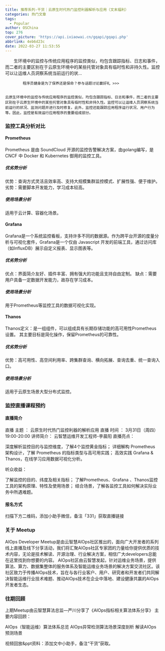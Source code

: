 ```yaml
---
title: 推荐系列-干货｜云原生时代热门监控利器解析与应用（文末福利）
categories: 热门文章
tags:
  - Popular
author: OSChina
top: 276
cover_picture: 'https://api.ixiaowai.cn/gqapi/gqapi.php'
abbrlink: 4eb6d23c
date: 2022-03-27 11:53:55
---
```


&emsp;&emsp;生环境中的监控与传统应用程序的监控类似，均包含跟踪指标、日志和事件，而二者的主要区别在于云原生环境中的某些托管对象具有临时性和非持久性。监控可以让运维人员洞察系统当前运行的状...
<!-- more -->

                                                                                                                    
            程序员健身是为了保养还是保命？参与话题讨论赢好礼 >>>
            
                                                                                                    云原生环境中的监控与传统应用程序的监控类似，均包含跟踪指标、日志和事件，而二者的主要区别在于云原生环境中的某些托管对象具有临时性和非持久性。监控可以让运维人员洞察系统当前运行的状况、监测问题并进行及时修复。此外，监控还能跟踪应用程序运行状况、用户行为等。因此，监控是有效运行应用程序的重要组成部分。 
### 监控工具分析对比 
#### Prometheus 
Prometheus 是由 SoundCloud 开源的监控告警解决方案，由golang编写，是 CNCF 中 Docker 和 Kubernetes 御用的监控工具。 
 
##### 优劣势分析 
优势：查询方式灵活且效率高、支持大规模集群监控模式、扩展性强、便于维护。 
劣势：需要脚本开发能力，学习成本较高。 
##### 使用场景分析 
 
 适用于云计算、容器化场景。 
 
#### Grafana 
Grafana是一个系统监控看板，支持许多不同的数据源。作为跨平台开源的度量分析与可视化套件，Grafana是一个仅由 Javascript 开发的前端工具，通过访问库（如InfluxDB）展示自定义报表、显示图表等。 
 
##### 优劣势分析 
优点：界面简介友好、插件丰富、拥有强大的功能且支持自由定制。 
缺点：需要用户具备一定数据开发能力，故存在学习成本。 
##### 使用场景分析 
 
 用于Prometheus等监控工具的数据可视化实现。 
 
#### Thanos 
Thanos定义：是一组组件，可以组成具有长期存储功能的高可用性Prometheus设置。 其主要目标是简化操作，保留Prometheus的可靠性。 
 
##### 优劣势分析 
优势：高可用性、高空间利用率、跨集群查询、横向拓展、查询去重、统一查询入口。 
##### 使用场景分析 
适用于云原生场景大型分布式监控。 
### 监控直播课程预约 
#### 直播简介 
直播 主题 ： 云原生时代热门监控利器的解析应用 
直播 时间 ： 3月31日（周四）19:00-20:00 
讲师简介： 云智慧运维开发工程师-李晨阳 
直播亮点： 
 
 深度解析监控目的与监控维度，了解4个监控黄金指标； 
 详细解构 Prometheus 架构设计，了解 Prometheus 的指标类型与高可用实践； 
 高效实践 Grafana & Thanos，在线学习应用数据可视化分析。 
 
听众收益： 
 
 了解监控的目的、纬度及相关指标； 
 了解Prometheus、Grafana 、Thanos监控工具的架构原理、特性及使用场景； 
 结合场景，了解各监控工具如何解决实际业务中所遇难题。 
 
#### 报名方式 
扫描下方二维码，添加小助手微信，备注「331」获取直播链接 
 
### 关于 Meetup 
AIOps Developer Meetup是由云智慧AIOps社区推出的，面向广大开发者的系列线上直播及线下分享活动，我们将汇聚AIOps社区专家团的力量给你提供优质的技术内容，无论是技术解读、开源治理、行业解决方案，相信广大developers总能在这里找到你想要的内容。 
AIOps社区由云智慧发起，针对运维业务场景，提供算法、算力、数据集整体的服务体系及智能运维业务场景的解决方案交流社区。该社区致力于传播AIOps技术，旨在与各行业客户、用户、研究者和开发者们共同解决智能运维行业技术难题、推动AIOps技术在企业中落地、建设健康共赢的AIOps开发者生态。 
### 往期回顾 
上期Meetup由云智慧算法总监—严川分享了《AIOps指标相关算法体系分享》 主要内容回顾： 
 
 AIOps（智能运维）算法体系总览 
 AIOps异常检测算法场景深度剖析 
 解读AIOps预测场景 
 
视频回放&ppt资料：添加文中小助手，备注“干货”获取。
                                        
